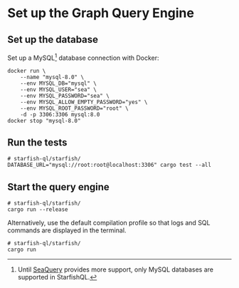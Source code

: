 # Set up the Graph Query Engine

## Set up the database

Set up a MySQL[^1] database connection with Docker:

```shell
docker run \
    --name "mysql-8.0" \
    --env MYSQL_DB="mysql" \
    --env MYSQL_USER="sea" \
    --env MYSQL_PASSWORD="sea" \
    --env MYSQL_ALLOW_EMPTY_PASSWORD="yes" \
    --env MYSQL_ROOT_PASSWORD="root" \
    -d -p 3306:3306 mysql:8.0
docker stop "mysql-8.0"
```

## Run the tests

```shell
# starfish-ql/starfish/
DATABASE_URL="mysql://root:root@localhost:3306" cargo test --all
```

## Start the query engine

```shell
# starfish-ql/starfish/
cargo run --release
```

Alternatively, use the default compilation profile so that logs and SQL commands are displayed in the terminal.

```shell
# starfish-ql/starfish/
cargo run
```

[^1]: Until [SeaQuery](https://crates.io/crates/sea-query) provides more support, only MySQL databases are supported in StarfishQL.
